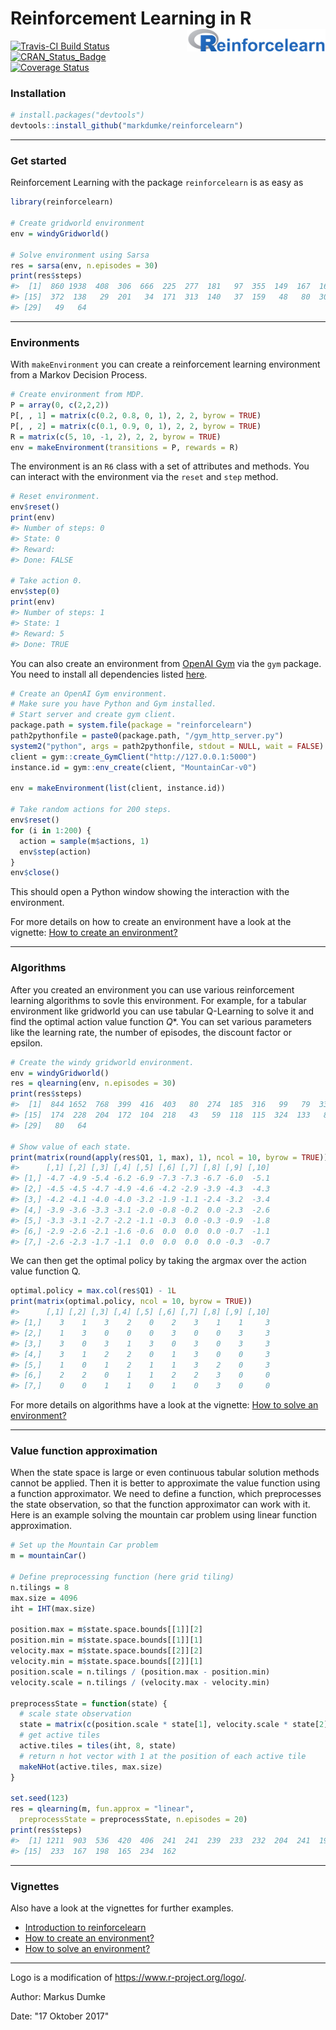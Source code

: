
Reinforcement Learning in R <img src="reinforcelearn.png" align="right" height="36"/>
=====================================================================================

[![Travis-CI Build Status](https://travis-ci.org/markdumke/reinforcelearn.svg?branch=master)](https://travis-ci.org/markdumke/reinforcelearn) [![CRAN\_Status\_Badge](http://www.r-pkg.org/badges/version/reinforcelearn)](https://cran.r-project.org/package=reinforcelearn) [![Coverage Status](https://img.shields.io/codecov/c/github/markdumke/reinforcelearn/master.svg?maxAge=600)](https://codecov.io/github/markdumke/reinforcelearn?branch=master)

### Installation

``` r
# install.packages("devtools")
devtools::install_github("markdumke/reinforcelearn")
```

------------------------------------------------------------------------

### Get started

Reinforcement Learning with the package `reinforcelearn` is as easy as

``` r
library(reinforcelearn)

# Create gridworld environment
env = windyGridworld()

# Solve environment using Sarsa
res = sarsa(env, n.episodes = 30)
print(res$steps)
#>  [1]  860 1938  408  306  666  225  277  181   97  355  149  167  161   92
#> [15]  372  138   29  201   34  171  313  140   37  159   48   80  305   92
#> [29]   49   64
```

------------------------------------------------------------------------

### Environments

With `makeEnvironment` you can create a reinforcement learning environment from a Markov Decision Process.

``` r
# Create environment from MDP.
P = array(0, c(2,2,2))
P[, , 1] = matrix(c(0.2, 0.8, 0, 1), 2, 2, byrow = TRUE)
P[, , 2] = matrix(c(0.1, 0.9, 0, 1), 2, 2, byrow = TRUE)
R = matrix(c(5, 10, -1, 2), 2, 2, byrow = TRUE)  
env = makeEnvironment(transitions = P, rewards = R)
```

The environment is an `R6` class with a set of attributes and methods. You can interact with the environment via the `reset` and `step` method.

``` r
# Reset environment.
env$reset()
print(env)
#> Number of steps: 0 
#> State: 0 
#> Reward:  
#> Done: FALSE

# Take action 0.
env$step(0)
print(env)
#> Number of steps: 1 
#> State: 1 
#> Reward: 5 
#> Done: TRUE
```

You can also create an environment from [OpenAI Gym](https://gym.openai.com/) via the `gym` package. You need to install all dependencies listed [here](https://github.com/openai/gym-http-api).

``` r
# Create an OpenAI Gym environment.
# Make sure you have Python and Gym installed.
# Start server and create gym client.
package.path = system.file(package = "reinforcelearn")
path2pythonfile = paste0(package.path, "/gym_http_server.py")
system2("python", args = path2pythonfile, stdout = NULL, wait = FALSE)
client = gym::create_GymClient("http://127.0.0.1:5000")
instance.id = gym::env_create(client, "MountainCar-v0")

env = makeEnvironment(list(client, instance.id))

# Take random actions for 200 steps.
env$reset()
for (i in 1:200) {
  action = sample(m$actions, 1)
  env$step(action)
}
env$close()
```

This should open a Python window showing the interaction with the environment.

For more details on how to create an environment have a look at the vignette: [How to create an environment?](markdumke.github.io/reinforcelearn/articles/environments.html)

------------------------------------------------------------------------

### Algorithms

After you created an environment you can use various reinforcement learning algorithms to sovle this environment. For example, for a tabular environment like gridworld you can use tabular Q-Learning to solve it and find the optimal action value function *Q*\*. You can set various parameters like the learning rate, the number of episodes, the discount factor or epsilon.

``` r
# Create the windy gridworld environment.
env = windyGridworld()
res = qlearning(env, n.episodes = 30)
print(res$steps)
#>  [1]  844 1652  768  399  416  403   80  274  185  316   99   79  333   34
#> [15]  174  228  204  172  104  218   43   59  118  115  324  133   80   29
#> [29]   80   64

# Show value of each state.
print(matrix(round(apply(res$Q1, 1, max), 1), ncol = 10, byrow = TRUE))
#>      [,1] [,2] [,3] [,4] [,5] [,6] [,7] [,8] [,9] [,10]
#> [1,] -4.7 -4.9 -5.4 -6.2 -6.9 -7.3 -7.3 -6.7 -6.0  -5.1
#> [2,] -4.5 -4.5 -4.7 -4.9 -4.6 -4.2 -2.9 -3.9 -4.3  -4.3
#> [3,] -4.2 -4.1 -4.0 -4.0 -3.2 -1.9 -1.1 -2.4 -3.2  -3.4
#> [4,] -3.9 -3.6 -3.3 -3.1 -2.0 -0.8 -0.2  0.0 -2.3  -2.6
#> [5,] -3.3 -3.1 -2.7 -2.2 -1.1 -0.3  0.0 -0.3 -0.9  -1.8
#> [6,] -2.9 -2.6 -2.1 -1.6 -0.6  0.0  0.0  0.0 -0.7  -1.1
#> [7,] -2.6 -2.3 -1.7 -1.1  0.0  0.0  0.0  0.0 -0.3  -0.7
```

We can then get the optimal policy by taking the argmax over the action value function Q.

``` r
optimal.policy = max.col(res$Q1) - 1L
print(matrix(optimal.policy, ncol = 10, byrow = TRUE))
#>      [,1] [,2] [,3] [,4] [,5] [,6] [,7] [,8] [,9] [,10]
#> [1,]    3    1    3    2    0    2    3    1    1     3
#> [2,]    1    3    0    0    0    3    0    0    3     3
#> [3,]    3    0    3    1    3    0    3    0    3     3
#> [4,]    3    1    2    2    0    1    3    0    0     3
#> [5,]    1    0    1    2    1    1    3    2    0     3
#> [6,]    2    2    0    1    1    2    2    3    0     0
#> [7,]    0    0    1    1    0    1    0    3    0     0
```

For more details on algorithms have a look at the vignette: [How to solve an environment?](markdumke.github.io/reinforcelearn/articles/algorithms.html)

------------------------------------------------------------------------

### Value function approximation

When the state space is large or even continuous tabular solution methods cannot be applied. Then it is better to approximate the value function using a function approximator. We need to define a function, which preprocesses the state observation, so that the function approximator can work with it. Here is an example solving the mountain car problem using linear function approximation.

``` r
# Set up the Mountain Car problem
m = mountainCar()

# Define preprocessing function (here grid tiling)
n.tilings = 8
max.size = 4096
iht = IHT(max.size)

position.max = m$state.space.bounds[[1]][2]
position.min = m$state.space.bounds[[1]][1]
velocity.max = m$state.space.bounds[[2]][2]
velocity.min = m$state.space.bounds[[2]][1]
position.scale = n.tilings / (position.max - position.min)
velocity.scale = n.tilings / (velocity.max - velocity.min)

preprocessState = function(state) {
  # scale state observation
  state = matrix(c(position.scale * state[1], velocity.scale * state[2]), ncol = 2)
  # get active tiles
  active.tiles = tiles(iht, 8, state)
  # return n hot vector with 1 at the position of each active tile
  makeNHot(active.tiles, max.size)
}

set.seed(123)
res = qlearning(m, fun.approx = "linear", 
  preprocessState = preprocessState, n.episodes = 20)
print(res$steps)
#>  [1] 1211  903  536  420  406  241  241  239  233  232  204  241  194  235
#> [15]  233  167  198  165  234  162
```

------------------------------------------------------------------------

### Vignettes

Also have a look at the vignettes for further examples.

-   [Introduction to reinforcelearn](markdumke.github.io/reinforcelearn/articles/introduction.html)
-   [How to create an environment?](markdumke.github.io/reinforcelearn/articles/environments.html)
-   [How to solve an environment?](markdumke.github.io/reinforcelearn/articles/algorithms.html)

------------------------------------------------------------------------

Logo is a modification of <https://www.r-project.org/logo/>.

Author: Markus Dumke

Date: "17 Oktober 2017"
